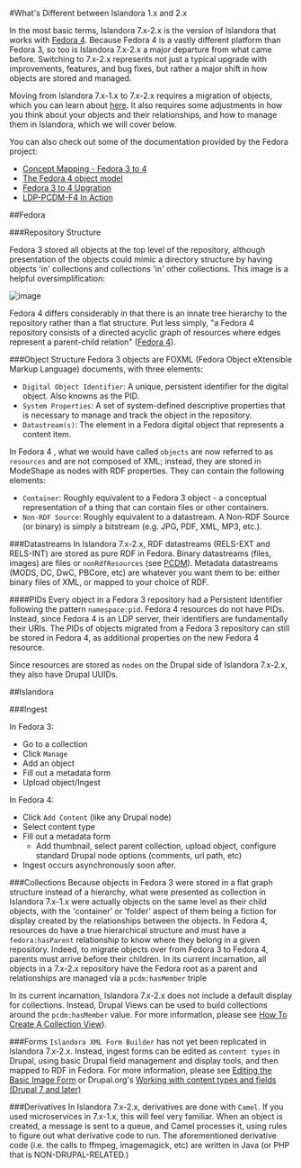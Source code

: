 #What's Different between Islandora 1.x and 2.x

In the most basic terms, Islandora 7.x-2.x is the version of Islandora that works with [Fedora 4](https://wiki.duraspace.org/display/FEDORA4x/Fedora+4.x+Documentation). Because Fedora 4 is a vastly different platform than Fedora 3, so too is Islandora 7.x-2.x a major departure from what came before. Switching to 7.x-2.x represents not just a typical upgrade with improvements, features, and bug fixes, but rather a major shift in how objects are stored and managed. 

Moving from Islandora 7.x-1.x to 7.x-2.x requires a migration of objects, which you can learn about [here](migration/migration.md). It also requires some adjustments in how you think about your objects and their relationships, and how to manage them in Islandora, which we will cover below.

You can also check out some of the documentation provided by the Fedora project:
* [Concept Mapping - Fedora 3 to 4](https://wiki.duraspace.org/display/FEDORA4x/Concept+Mapping+-+Fedora+3+to+4)
* [The Fedora 4 object model](https://wiki.duraspace.org/display/FEDORA4x/The+Fedora+4+object+model)
* [Fedora 3 to 4 Upgration](https://wiki.duraspace.org/display/FF/Fedora+3+to+4+Upgration)
* [LDP-PCDM-F4 In Action](https://wiki.duraspace.org/display/FEDORA4x/LDP-PCDM-F4+In+Action)

##Fedora 

###Repository Structure

Fedora 3 stored all objects at the top level of the repository, although presentation of the objects could mimic a directory structure by having objects 'in' collections and collections 'in' other collections. This image is a helpful oversimplification:

![image](https://cloud.githubusercontent.com/assets/2371345/10912108/525c2a0e-821e-11e5-9c5b-d853b62f1e5a.png)

Fedora 4 differs considerably in that there is an innate tree hierarchy to the repository rather than a flat structure. Put less simply, "a Fedora 4 repository consists of a directed acyclic graph of resources where edges represent a parent-child relation" ([Fedora 4](https://wiki.duraspace.org/display/FEDORA4x/The+Fedora+4+object+model)).

###Object Structure
Fedora 3 objects are FOXML (Fedora Object eXtensible Markup Language) documents, with three elements:

* `Digital Object Identifier`: A unique, persistent identifier for the digital object. Also knowns as the PID.
* `System Properties`: A set of system-defined descriptive properties that is necessary to manage and track the object in the repository.
* `Datastream(s)`: The element in a Fedora digital object that represents a content item.

In Fedora 4 , what we would have called `objects` are now referred to as `resources` and are not composed of XML; instead, they are stored in ModeShape as nodes with RDF properties. They can contain the following elements:

* `Container`: Roughly equivalent to a Fedora 3 object - a conceptual representation of a thing that can contain files or other containers.
* `Non-RDF Source`: Roughly equivalent to a datastream. A Non-RDF Source (or binary) is simply a bitstream (e.g. JPG, PDF, XML, MP3, etc.).

###Datastreams
In Islandora 7.x-2.x, RDF datastreams (RELS-EXT and RELS-INT) are stored as pure RDF in Fedora. Binary datastreams (files, images) are files or `nonRdfResources` (see [PCDM](https://github.com/duraspace/pcdm/wiki)). Metadata datastreams (MODS, DC, DwC, PBCore, etc) are whatever you want them to be: either binary files of XML, or mapped to your choice of RDF.

####PIDs
Every object in a Fedora 3 repository had a Persistent Identifier following the pattern `namespace:pid`. Fedora 4 resources do not have PIDs. Instead, since Fedora 4 is an LDP server, their identifiers are fundamentally their URIs. The PIDs of objects migrated from a Fedora 3 repository can still be stored in Fedora 4, as additional properties on the new Fedora 4 resource.

Since resources are stored as `nodes` on the Drupal side of Islandora 7.x-2.x, they also have Drupal UUIDs.


##Islandora

###Ingest

In Fedora 3:
* Go to a collection
* Click `Manage`
* Add an object
* Fill out a metadata form
* Upload object/Ingest

In Fedora 4:
* Click `Add Content` (like any Drupal node)
* Select content type 
* Fill out a metadata form
    * Add thumbnail, select parent collection, upload object, configure standard Drupal node options (comments, url path, etc)
* Ingest occurs asynchronously soon after. 

###Collections
Because objects in Fedora 3 were stored in a flat graph structure instead of a hierarchy, what were presented as collection in Islandora 7.x-1.x were actually objects on the same level as their child objects, with the 'container' or 'folder' aspect of them being a fiction for display created by the relationships between the objects. In Fedora 4, resources do have a true hierarchical structure and must have a `fedora:hasParent` relationship to know where they belong in a given repository. Indeed, to migrate objects over from Fedora 3 to Fedora 4, parents must arrive before their children. In its current incarnation, all objects in a 7.x-2.x repository have the Fedora root as a parent and relationships are managed via a ```pcdm:hasMember``` triple 

In its current incarnation, Islandora 7.x-2.x does not include a default display for collections. Instead, Drupal Views can be used to build collections around the `pcdm:hasMember` value. For more information, please see [How To Create A Collection View]()).

###Forms
`Islandora XML Form Builder` has not yet been replicated in Islandora 7.x-2.x. Instead, ingest forms can be edited as `content types` in Drupal, using basic Drupal field management and display tools, and then mapped to RDF in Fedora. For more information, please see [Editing the Basic Image Form](user-documentation/editing-basic-image-form-in-islandora-7.x-2.x.md) or Drupal.org's [Working with content types and fields (Drupal 7 and later)](https://www.drupal.org/documentation/modules/field-ui)

###Derivatives
In Islandora 7.x-2.x, derivatives are done with `Camel`. If you used microservices in 7.x-1.x, this will feel very familiar. When an object is created, a message is sent to a queue, and Camel processes it, using rules to figure out what derivative code to run. The aforementioned derivative code (i.e. the calls to ffmpeg, imagemagick, etc) are written in Java (or PHP that is NON-DRUPAL-RELATED.) 
